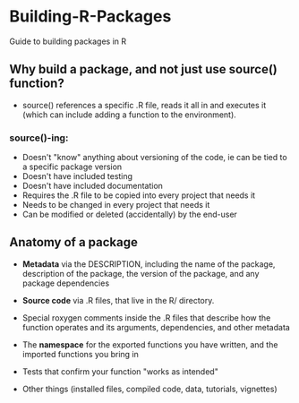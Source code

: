 # Building-R-Packages

Guide to building packages in R

## Why build a package, and not just use source() function?

* source() references a specific .R file, reads it all in and executes it (which can include adding a function to the environment).

### source()-ing: 

* Doesn't "know" anything about versioning of the code, ie can be tied to a specific package version
* Doesn't have included testing
* Doesn't have included documentation
* Requires the .R file to be copied into every project that needs it
* Needs to be changed in every project that needs it
* Can be modified or deleted (accidentally) by the end-user


## Anatomy of a package

* **Metadata** via the DESCRIPTION, including the name of the package, description of the package, the version of the package, and any package dependencies

* **Source code** via .R files, that live in the R/ directory.

* Special roxygen comments inside the .R files that describe how the function operates and its arguments, dependencies, and other metadata

* The **namespace** for the exported functions you have written, and the imported functions you bring in

* Tests that confirm your function "works as intended"

* Other things (installed files, compiled code, data, tutorials, vignettes)
